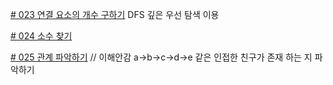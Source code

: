 [# 023 연결 요소의 개수 구하기](./src/App001.java)
DFS 깊은 우선 탐색 이용

[# 024 소수 찾기](./src/App002.java)

[# 025 관계 파악하기](./src/App003.java) // 이해안감
a->b->c->d->e 같은 인접한 친구가 존재 하는 지 파악하기
